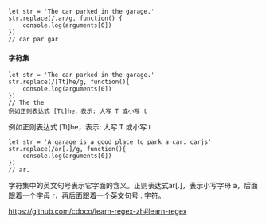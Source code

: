 ```
let str = 'The car parked in the garage.'
str.replace(/.ar/g, function() {
    console.log(arguments[0])
})
// car par gar
```
#### 字符集
```
let str = 'The car parked in the garage.'
str.replace(/[Tt]he/g, function(){
    console.log(arguments[0])
})
// The the
例如正则表达式 [Tt]he，表示: 大写 T 或小写 t
```
例如正则表达式 [Tt]he，表示: 大写 T 或小写 t
```
let str = 'A garage is a good place to park a car. carjs'
str.replace(/ar[.]/g, function(){
    console.log(arguments[0])
})
// ar.
```
字符集中的英文句号表示它字面的含义。正则表达式ar[.]，表示小写字母 a，后面跟着一个字母 r，再后面跟着一个英文句号 . 字符。


https://github.com/cdoco/learn-regex-zh#learn-regex


